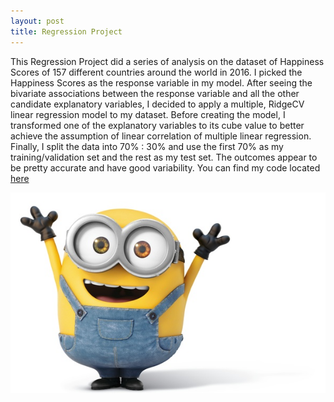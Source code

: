 ```yaml
---
layout: post
title: Regression Project
---
```


This Regression Project did a series of analysis on the dataset of Happiness Scores of 157 different countries around the world in 2016. I picked the Happiness Scores as the response variable in my model. After seeing the bivariate associations between the response variable and all the other candidate explanatory variables, I decided to apply a multiple, RidgeCV linear regression model to my dataset. Before creating the model, I transformed one of the explanatory variables to its cube value to better achieve the assumption of linear correlation of multiple linear regression. Finally, I split the data into 70% : 30% and use the first 70% as my training/validation set and the rest as my test set. The outcomes appear to be pretty accurate and have good variability. You can find my code located [here](https://github.com/EricZhengLian/Regression_Project)

<img src="/images/happy.jpg" width="600"/>
 